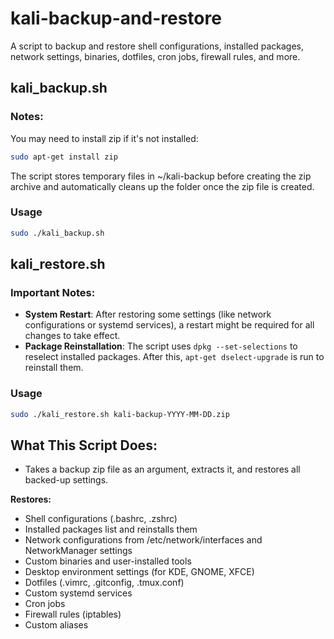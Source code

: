 # kali-backup-and-restore
A script to backup and restore shell configurations, installed packages, network settings, binaries, dotfiles, cron jobs, firewall rules, and more.

## kali_backup.sh

### Notes:
You may need to install zip if it's not installed:

```bash
sudo apt-get install zip
```

The script stores temporary files in ~/kali-backup before creating the zip archive and automatically cleans up the folder once the zip file is created.

### Usage

```bash
sudo ./kali_backup.sh
```

## kali_restore.sh

### Important Notes:

- **System Restart**: After restoring some settings (like network configurations or systemd services), a restart might be required for all changes to take effect.
- **Package Reinstallation**: The script uses `dpkg --set-selections` to reselect installed packages. After this, `apt-get dselect-upgrade` is run to reinstall them.

### Usage

```bash
sudo ./kali_restore.sh kali-backup-YYYY-MM-DD.zip
```

## What This Script Does:
- Takes a backup zip file as an argument, extracts it, and restores all backed-up settings.
  
**Restores:**
- Shell configurations (.bashrc, .zshrc)
- Installed packages list and reinstalls them
- Network configurations from /etc/network/interfaces and NetworkManager settings
- Custom binaries and user-installed tools
- Desktop environment settings (for KDE, GNOME, XFCE)
- Dotfiles (.vimrc, .gitconfig, .tmux.conf)
- Custom systemd services
- Cron jobs
- Firewall rules (iptables)
- Custom aliases
